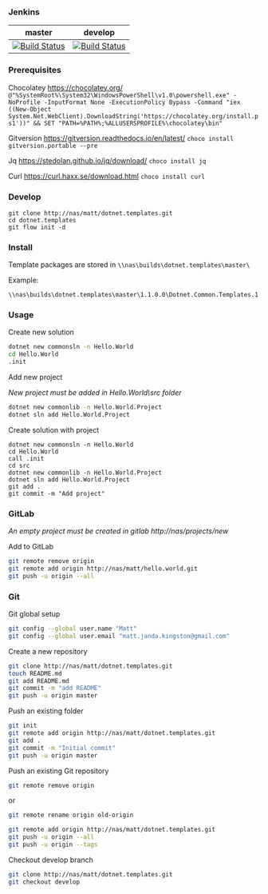 ### Jenkins

| master | develop |
|:------:|:-----------:|
|[![Build Status](http://nas:8081/buildStatus/icon?job=dots-cli/master)](http://nas:8081/job/dots-cli/job/master)|[![Build Status](http://nas:8081/buildStatus/icon?job=dots-cli/develop)](http://nas:8081/job/dots-cli/job/develop)|


### Prerequisites

Chocolatey https://chocolatey.org/
```@"%SystemRoot%\System32\WindowsPowerShell\v1.0\powershell.exe" -NoProfile -InputFormat None -ExecutionPolicy Bypass -Command "iex ((New-Object System.Net.WebClient).DownloadString('https://chocolatey.org/install.ps1'))" && SET "PATH=%PATH%;%ALLUSERSPROFILE%\chocolatey\bin"```

Gitversion https://gitversion.readthedocs.io/en/latest/
```choco install gitversion.portable --pre```

Jq https://stedolan.github.io/jq/download/
```choco install jq```

Curl https://curl.haxx.se/download.html
```choco install curl```


### Develop

``` 
git clone http://nas/matt/dotnet.templates.git
cd dotnet.templates
git flow init -d
```


### Install 

Template packages are stored in ``` \\nas\builds\dotnet.templates\master\ ```

Example:
```
\\nas\builds\dotnet.templates\master\1.1.0.0\Dotnet.Common.Templates.1.1.0.cmd 
```

### Usage

Create new solution 
```sh 
dotnet new commonsln -n Hello.World
cd Hello.World
.init
```

Add new project

*New project must be added in Hello.World\src folder*

```sh
dotnet new commonlib -n Hello.World.Project
dotnet sln add Hello.World.Project 
```


Create solution with project
```
dotnet new commonsln -n Hello.World
cd Hello.World
call .init
cd src
dotnet new commonlib -n Hello.World.Project
dotnet sln add Hello.World.Project
git add .
git commit -m "Add project"
```

### GitLab

*An empty project must be created in gitlab http://nas/projects/new*

Add to GitLab

```sh
git remote remove origin
git remote add origin http://nas/matt/hello.world.git
git push -u origin --all
```


### Git

Git global setup
```sh
git config --global user.name "Matt"
git config --global user.email "matt.janda.kingston@gmail.com"
```

Create a new repository
```sh
git clone http://nas/matt/dotnet.templates.git
touch README.md
git add README.md
git commit -m "add README"
git push -u origin master
```

Push an existing folder
```sh
git init
git remote add origin http://nas/matt/dotnet.templates.git
git add .
git commit -m "Initial commit"
git push -u origin master
```

Push an existing Git repository
```sh
git remote remove origin
```
or 

```sh
git remote rename origin old-origin
```

```sh
git remote add origin http://nas/matt/dotnet.templates.git
git push -u origin --all
git push -u origin --tags
```

Checkout develop branch
```sh
git clone http://nas/matt/dotnet.templates.git
git checkout develop
```
